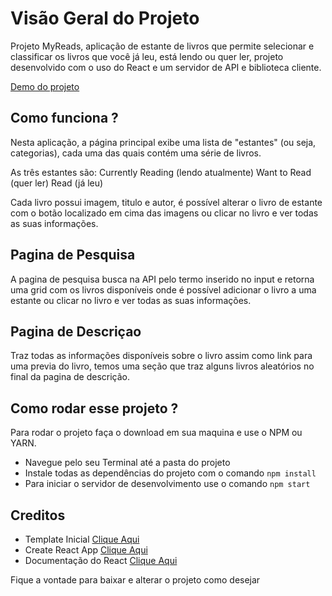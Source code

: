 # Visão Geral do Projeto

Projeto MyReads, aplicação de estante de livros que permite selecionar e classificar os livros que você já leu, está lendo ou quer ler, projeto desenvolvido com o uso do React e um servidor de API e biblioteca cliente.

[Demo do projeto](https://rblima0.github.io/projeto-myreads)

## Como funciona ?

Nesta aplicação, a página principal exibe uma lista de "estantes" (ou seja, categorias), cada uma das quais contém uma série de livros.

As três estantes são:
Currently Reading (lendo atualmente)
Want to Read (quer ler)
Read (já leu)

Cada livro possui imagem, titulo e autor, é possível alterar o livro de estante com o botão localizado em cima das imagens ou clicar no livro e ver todas as suas informações.

## Pagina de Pesquisa

A pagina de pesquisa busca na API pelo termo inserido no input e retorna uma grid com os livros disponíveis onde é possível adicionar o livro a uma estante ou clicar no livro e ver todas as suas informações.

## Pagina de Descriçao

Traz todas as informações disponíveis sobre o livro assim como link para uma previa do livro, temos uma seção que traz alguns livros aleatórios no final da pagina de descrição.

## Como rodar esse projeto ?

Para rodar o projeto faça o download em sua maquina e use o NPM ou YARN.

* Navegue pelo seu Terminal até a pasta do projeto
* Instale todas as dependências do projeto com o comando `npm install`
* Para iniciar o servidor de desenvolvimento use o comando `npm start`

## Creditos

* Template Inicial [Clique Aqui](https://github.com/udacity/reactnd-project-myreads-starter)
* Create React App [Clique Aqui](https://github.com/facebook/create-react-app)
* Documentação do React [Clique Aqui](https://reactjs.org/docs/hello-world.html)

Fique a vontade para baixar e alterar o projeto como desejar